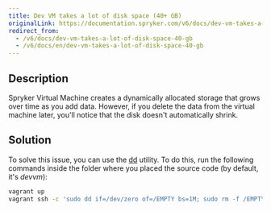 ```yaml
---
title: Dev VM takes a lot of disk space (40+ GB)
originalLink: https://documentation.spryker.com/v6/docs/dev-vm-takes-a-lot-of-disk-space-40-gb
redirect_from:
  - /v6/docs/dev-vm-takes-a-lot-of-disk-space-40-gb
  - /v6/docs/en/dev-vm-takes-a-lot-of-disk-space-40-gb
---
```


## Description

Spryker Virtual Machine creates a dynamically allocated storage that grows over time as you add data. However, if you delete the data from the virtual machine later, you'll notice that the disk doesn't automatically shrink.

## Solution
To solve this issue, you can use the [dd](https://en.wikipedia.org/wiki/Dd_(Unix)) utility. To do this, run the following commands inside the folder where you placed the source code (by default, it's *devvm*):

```bash
vagrant up
vagrant ssh -c 'sudo dd if=/dev/zero of=/EMPTY bs=1M; sudo rm -f /EMPTY; sudo sync'
```

